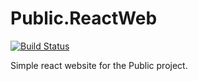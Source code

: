 # Public.ReactWeb

[![Build Status](https://dev.azure.com/MichaelTrullasGarcia/Public/_apis/build/status%2FPublic.Website%20-%20Build?branchName=main)](https://dev.azure.com/MichaelTrullasGarcia/Public/_build/latest?definitionId=6&branchName=main)

Simple react website for the Public project.
